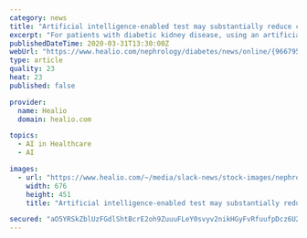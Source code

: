 ```yaml
---
category: news
title: "Artificial intelligence-enabled test may substantially reduce costs related to diabetic kidney disease"
excerpt: "For patients with diabetic kidney disease, using an artificial intelligence-enabled diagnostic test to predict rapid kidney function decline and kidney failure could result in substantial savings to the U.S. health care system, a speaker told the audience at the virtual National Kidney Foundation Spring Clinical Meetings. According to Thomas ..."
publishedDateTime: 2020-03-31T13:30:00Z
webUrl: "https://www.healio.com/nephrology/diabetes/news/online/{96679518-759f-4e14-8b79-e648b86a09a0}/artificial-intelligence-enabled-test-may-substantially-reduce-costs-related-to-diabetic-kidney-disease"
type: article
quality: 23
heat: 23
published: false

provider:
  name: Healio
  domain: healio.com

topics:
  - AI in Healthcare
  - AI

images:
  - url: "https://www.healio.com/~/media/slack-news/stock-images/nephrology/e/electronic-health-record.jpeg"
    width: 676
    height: 451
    title: "Artificial intelligence-enabled test may substantially reduce costs related to diabetic kidney disease"

secured: "aO5YRSkZblUzFGdlShtBcrE2oh9ZuuuFLeY0svyv2nikHGyFvRfuufpDcz6U292icR0TQw+H4qtaQWfhfUf2UBCNr2jKKl0dfgQjdCn49AGP2pQB2ZiNYL6JmpKMCSX5j+JyGeOCLC1shGyOVZJjp7u3+6DUMqQXG9jdXICSYB4fHG+7tsjoyKRXGF2fCf+guwwq+7ruIxVH1RfaPEOtXVahYhPTZXClc7LU94FpUWotmkT13CfyEVCKIpbI2PEQVfDsklHNFYBhGfe4ZlG/sDOcUftuFbpwsjGvMB9r2y7a8p7Y60/W4v5LSg7yELjt;Xe/XvqMaK+04TPaz9EMRKw=="
---
```


